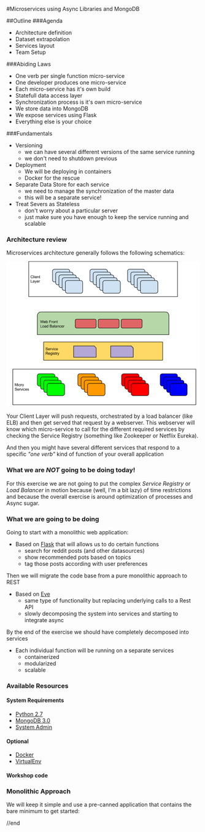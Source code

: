 #Microservices using Async Libraries and MongoDB

##Outline
###Agenda
- Architecture definition
- Dataset extrapolation
- Services layout
- Team Setup

###Abiding Laws
- One verb per single function micro-service
- One developer produces one micro-service
- Each micro-service has it's own build
- Statefull data access layer
- Synchronization process is it's own micro-service
- We store data into MongoDB
- We expose services using Flask
- Everything else is your choice

###Fundamentals
- Versioning
  - we can have several different versions of the same service running
  - we don't need to shutdown previous
- Deployment
  - We will be deploying in containers
  - Docker for the rescue
- Separate Data Store for each service
  - we need to manage the synchronization of the master data
  - this will be a separate service!
- Treat Severs as Stateless
  - don't worry about a particular server
  - just make sure you have enough to keep the service running and scalable

### Architecture review
Microservices architecture generally follows the following schematics:

![Architecture Diagram](static/Microservices_general_architecture.png)

Your Client Layer will push requests, orchestrated by a load balancer (like ELB) and then get served that request by a webserver.
This webserver will know which micro-service to call for the different required services by checking the Service Registry (something like Zookeeper or Netflix Eureka).

And then you might have several different services that respond to a specific _"one verb"_ kind of function of your overall application


### What we are *NOT* going to be doing today!
For this exercise we are not going to put the complex _Service Registry_ or _Load Balancer_ in motion because (well, I'm a bit lazy) of time restrictions and because the overall exercise is around optimization of processes and Async sugar.


### What we are going to be doing
Going to start with a monolithic web application:
- Based on [Flask][12] that will allows us to do certain functions
  - search for reddit posts (and other datasources)
  - show recommended pots based on topics
  - tag those posts according with user preferences

Then we will migrate the code base from a pure monolithic approach to REST
- Based on [Eve][13]
  - same type of functionality but replacing underlying calls to a Rest API
  - slowly decomposing the system into services and starting to integrate async

By the end of the exercise we should have completely decomposed into services
- Each individual function will be running on a separate services
  - containerized
  - modularized
  - scalable

### Available Resources
#### System Requirements
- [Python 2.7][17]
- [MongoDB 3.0][16]
- [System Admin][18]
#### Optional
- [Docker][20]
- [VirtualEnv][19]

#### Workshop code


### Monolithic Approach
We will keep it simple and use a pre-canned application that contains the bare minimum to get started:



[1]:http://microservices.io/patterns/service-registry.html
[2]:http://jasonwilder.com/blog/2014/07/15/docker-service-discovery/
[3]:http://martinfowler.com/articles/microservices.html
[4]:http://techblog.netflix.com/
[5]:https://github.com/Netflix/eureka
[6]:http://www.objectmentor.com/resources/articles/srp.pdf
[7]:http://plainoldobjects.com/presentations/building-and-deploying-microservices-with-event-sourcing-cqrs-and-docker/qconsf-2014-building-and-deploying-microservices-with-event-sourcing-cqrs-and-docker/
[8]:http://cppmicroservices.org/doc_latest/index.html
[9]:http://highscalability.com/blog/2014/4/8/microservices-not-a-free-lunch.html
[10]:http://techblog.netflix.com/2013/06/announcing-zuul-edge-service-in-cloud.html
[11]:http://blog.miguelgrinberg.com/
[12]:http://flask.pocoo.org/
[13]:http://python-eve.org/
[14]:https://docs.angularjs.org/tutorial
[15]:https://sroze.github.io/ngInfiniteScroll/#
[16]:https://www.mongodb.org/downloads
[17]:https://www.python.org/downloads/release/python-2710/
[18]:https://en.wikipedia.org/wiki/System_administrator
[19]:https://virtualenv.pypa.io/en/latest/
[20]:https://www.docker.com/
//end
